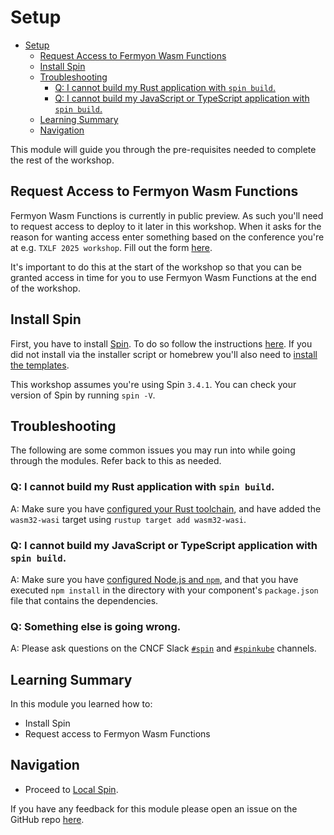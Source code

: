 # Setup

- [Setup](#setup)
  - [Request Access to Fermyon Wasm Functions](#request-access-to-fermyon-wasm-functions)
  - [Install Spin](#install-spin)
  - [Troubleshooting](#troubleshooting)
    - [Q: I cannot build my Rust application with `spin build`.](#q-i-cannot-build-my-rust-application-with-spin-build)
    - [Q: I cannot build my JavaScript or TypeScript application with `spin build`.](#q-i-cannot-build-my-javascript-or-typescript-application-with-spin-build)
  - [Learning Summary](#learning-summary)
  - [Navigation](#navigation)

This module will guide you through the pre-requisites needed to complete the rest of the workshop.

## Request Access to Fermyon Wasm Functions

Fermyon Wasm Functions is currently in public preview. As such you'll need to request access to deploy to it later in this workshop. When it asks for the reason for wanting access enter something based on the conference you're at e.g. `TXLF 2025 workshop`. Fill out the form [here](https://fibsu0jcu2g.typeform.com/fwf-preview).

It's important to do this at the start of the workshop so that you can be granted access in time for you to use Fermyon Wasm Functions at the end of the workshop.

## Install Spin

First, you have to install [Spin](https://spinframework.dev/). To do so follow the instructions [here](https://spinframework.dev/v3/install). If you did not install via the installer script or homebrew you'll also need to [install the templates](https://spinframework.dev/v3/install#templates).

This workshop assumes you're using Spin `3.4.1`. You can check your version of Spin by running `spin -V`.

## Troubleshooting

The following are some common issues you may run into while going through the modules. Refer back to this as needed.

### Q: I cannot build my Rust application with `spin build`.

A: Make sure you have [configured your Rust toolchain](https://www.rust-lang.org/tools/install), and have added the `wasm32-wasi` target using `rustup target add wasm32-wasi`.

### Q: I cannot build my JavaScript or TypeScript application with `spin build`.

A: Make sure you have [configured Node.js and `npm`](https://docs.npmjs.com/downloading-and-installing-node-js-and-npm), and that you have executed `npm install` in the directory with your component's `package.json` file that contains the dependencies.

### Q: Something else is going wrong.

A: Please ask questions on the CNCF Slack [`#spin`](https://cloud-native.slack.com/archives/C089NJ9G1V0) and [`#spinkube`](https://cloud-native.slack.com/archives/C06PC7JA1EE) channels.

## Learning Summary

In this module you learned how to:

- Install Spin
- Request access to Fermyon Wasm Functions

## Navigation

- Proceed to [Local Spin](01-spin.md).

If you have any feedback for this module please open an issue on the GitHub repo [here](https://github.com/calebschoepp/truly-portable-code/issues/new).
